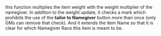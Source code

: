 this function multiplies the item weight with the weight multiplier of the namegiver. In addition to the weight update, it checks a mark which prohibits the use of the **tailor to Namegiver** button more than once (only GMs can remove that check). And it extends the item Name so that it is clear for which Namegiver Race this item is meant to be.